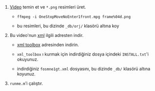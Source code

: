 
1. [Video](http://groups.inf.ed.ac.uk/vision/CAVIAR/CAVIARDATA2/OneStopMoveNoEnter1front/OneStopMoveNoEnter1front.mpg) temin et 
   ve `*.png` resimleri üret.

    + `ffmpeg -i OneStopMoveNoEnter1front.mpg frame%04d.png`

	+ bu resimleri, bu dizinde `_db/orj/` klasörü altına koy

2. Bu video'nun [xml](http://groups.inf.ed.ac.uk/vision/CAVIAR/CAVIARDATA2/OneStopMoveNoEnter1front/fosmne1gt.xml) ilgili adresten indir.

    + [xml toolbox](http://www.mathworks.com/matlabcentral/fileexchange/4278) adresinden indirin.

	+ `xml_toolbox` ı kurmak için indirdiğiniz dosya içindeki `INSTALL.txt`'i okuyunuz.

	+ indirdiğiniz `fosmne1gt.xml` dosyasını, bu dizinde `_db/` klasörü altına
	  koyunuz.

3. `runme.m`'i çalıştır.
